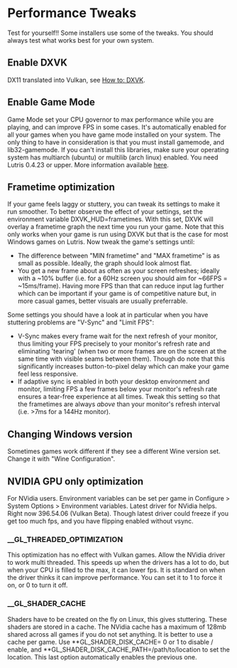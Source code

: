 # Performance Tweaks

Test for yourself!! Some installers use some of the tweaks. You should always test what works best for your own system.

## Enable DXVK

DX11 translated into Vulkan, see [How to: DXVK](https://github.com/lutris/docs/blob/master/HowToDXVK.md).

## Enable Game Mode

Game Mode set your CPU governor to max performance while you are playing, and can improve FPS in some cases. It's automatically enabled for all your games when you have game mode installed on your system. The only thing to have in consideration is that you must install gamemode, and lib32-gamemode. If you can't install this libraries, make sure your operating system has multiarch (ubuntu) or multilib (arch linux) enabled. You need Lutris 0.4.23 or upper. More information available [here](https://github.com/FeralInteractive/gamemode).

## Frametime optimization

If your game feels laggy or stuttery, you can tweak its settings to make it run smoother. To better observe the effect of your settings, set the environment variable DXVK_HUD=frametimes. With this set, DXVK will overlay a frametime graph the next time you run your game. Note that this only works when your game is run using DXVK but that is the case for most Windows games on Lutris.
Now tweak the game's settings until:

- The difference between "MIN frametime" and "MAX frametime" is as small as possible. Ideally, the graph should look almost flat.
- You get a new frame about as often as your screen refreshes; ideally with a ~10% buffer (i.e. for a 60Hz screen you should aim for ~66FPS = ~15ms/frame). Having more FPS than that can reduce input lag further which can be important if your game is of competitive nature but, in more casual games, better visuals are usually preferrable.

Some settings you should have a look at in particular when you have stuttering problems are "V-Sync" and "Limit FPS":

- V-Sync makes every frame wait for the next refresh of your monitor, thus limiting your FPS precisely to your monitor's refresh rate and eliminating 'tearing' (when two or more frames are on the screen at the same time with visible seams between them). Though do note that this significantly increases button-to-pixel delay which can make your game feel less responsive.
- If adaptive sync is enabled in both your desktop environment and monitor, limiting FPS a few frames below your monitor's refresh rate ensures a tear-free experience at all times. Tweak this setting so that the frametimes are always _above_ than your monitor's refresh interval (i.e. >7ms for a 144Hz monitor).

## Changing Windows version

Sometimes games work different if they see a different Wine version set. Change it with "Wine Configuration".

## NVIDIA GPU only optimization

For NVidia users. Environment variables can be set per game in Configure > System Options > Environment variables. Latest driver for NVidia helps. Right now 396.54.06 (Vulkan Beta). Though latest driver could freeze if you get too much fps, and you have flipping enabled without vsync.

### \_\_GL_THREADED_OPTIMIZATION

This optimization has no effect with Vulkan games. Allow the NVidia driver to work multi threaded. This speeds up when the drivers has a lot to do, but when your CPU is filled to the max, it can lower fps. It is standard on when the driver thinks it can improve performance. You can set it to 1 to force it on, or 0 to turn it off.

### \_\_GL_SHADER_CACHE

Shaders have to be created on the fly on Linux, this gives stuttering. These shaders are stored in a cache. The NVidia cache has a maximum of 128mb shared across all games if you do not set anything. It is better to use a cache per game. Use **GL_SHADER_DISK_CACHE= 0 or 1 to disable / enable, and **GL_SHADER_DISK_CACHE_PATH=/path/to/location to set the location. This last option automatically enables the previous one.

